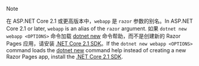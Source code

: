 > [!NOTE]
> <span data-ttu-id="c64be-101">在 ASP.NET Core 2.1 或更高版本中，`webapp` 是 `razor` 参数的别名。</span><span class="sxs-lookup"><span data-stu-id="c64be-101">In ASP.NET Core 2.1 or later, `webapp` is an alias of the `razor` argument.</span></span> <span data-ttu-id="c64be-102">如果 `dotnet new webapp <OPTIONS>` 命令加载 [dotnet new](/dotnet/core/tools/dotnet-new) 命令帮助，而不是创建新的 Razor Pages 应用，请安装 [.NET Core 2.1 SDK](https://www.microsoft.com/net/download/dotnet-core/sdk-2.1.300)。</span><span class="sxs-lookup"><span data-stu-id="c64be-102">If the `dotnet new webapp <OPTIONS>` command loads the [dotnet new](/dotnet/core/tools/dotnet-new) command help instead of creating a new Razor Pages app, install the [.NET Core 2.1 SDK](https://www.microsoft.com/net/download/dotnet-core/sdk-2.1.300).</span></span>
